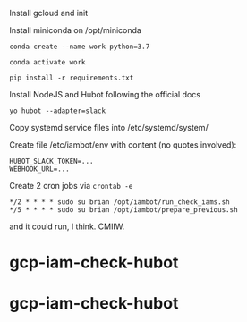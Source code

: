 Install gcloud and init

Install miniconda on /opt/miniconda

`conda create --name work python=3.7`

`conda activate work`

`pip install -r requirements.txt`

Install NodeJS and Hubot following the official docs

`yo hubot --adapter=slack`

Copy systemd service files into /etc/systemd/system/

Create file /etc/iambot/env with content (no quotes involved):
```
HUBOT_SLACK_TOKEN=...
WEBHOOK_URL=...
```

Create 2 cron jobs via `crontab -e`
```
*/2 * * * * sudo su brian /opt/iambot/run_check_iams.sh
*/5 * * * * sudo su brian /opt/iambot/prepare_previous.sh
```

and it could run, I think. CMIIW.
# gcp-iam-check-hubot
# gcp-iam-check-hubot
